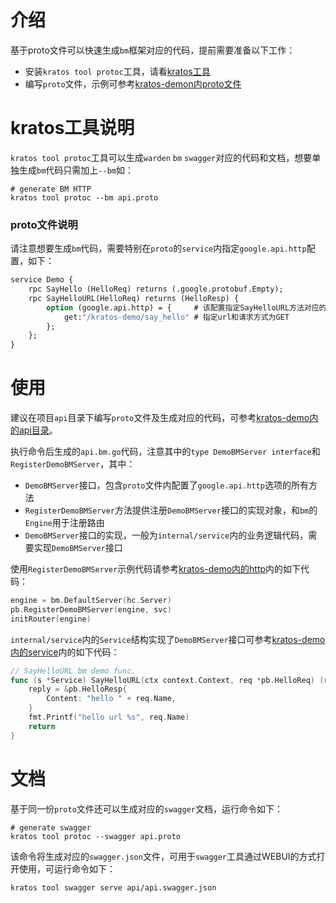 # 介绍

基于proto文件可以快速生成`bm`框架对应的代码，提前需要准备以下工作：

* 安装`kratos tool protoc`工具，请看[kratos工具](kratos-tool.md)
* 编写`proto`文件，示例可参考[kratos-demon内proto文件](https://github.com/bilibili/kratos-demo/blob/master/api/api.proto)

# kratos工具说明

`kratos tool protoc`工具可以生成`warden` `bm` `swagger`对应的代码和文档，想要单独生成`bm`代码只需加上`--bm`如：

```shell
# generate BM HTTP
kratos tool protoc --bm api.proto
```

### proto文件说明

请注意想要生成`bm`代码，需要特别在`proto`的`service`内指定`google.api.http`配置，如下：

```proto
service Demo {
	rpc SayHello (HelloReq) returns (.google.protobuf.Empty);
	rpc SayHelloURL(HelloReq) returns (HelloResp) {
        option (google.api.http) = {     # 该配置指定SayHelloURL方法对应的url
            get:"/kratos-demo/say_hello" # 指定url和请求方式为GET
        };
    };
}
```

# 使用

建议在项目`api`目录下编写`proto`文件及生成对应的代码，可参考[kratos-demo内的api目录](https://github.com/bilibili/kratos-demo/tree/master/api)。

执行命令后生成的`api.bm.go`代码，注意其中的`type DemoBMServer interface`和`RegisterDemoBMServer`，其中：

* `DemoBMServer`接口，包含`proto`文件内配置了`google.api.http`选项的所有方法
* `RegisterDemoBMServer`方法提供注册`DemoBMServer`接口的实现对象，和`bm`的`Engine`用于注册路由
* `DemoBMServer`接口的实现，一般为`internal/service`内的业务逻辑代码，需要实现`DemoBMServer`接口

使用`RegisterDemoBMServer`示例代码请参考[kratos-demo内的http](https://github.com/bilibili/kratos-demo/blob/master/internal/server/http/server.go)内的如下代码：

```go
engine = bm.DefaultServer(hc.Server)
pb.RegisterDemoBMServer(engine, svc)
initRouter(engine)
```

`internal/service`内的`Service`结构实现了`DemoBMServer`接口可参考[kratos-demo内的service](https://github.com/bilibili/kratos-demo/blob/master/internal/service/service.go)内的如下代码：

```go
// SayHelloURL bm demo func.
func (s *Service) SayHelloURL(ctx context.Context, req *pb.HelloReq) (reply *pb.HelloResp, err error) {
	reply = &pb.HelloResp{
		Content: "hello " + req.Name,
	}
	fmt.Printf("hello url %s", req.Name)
	return
}
```

# 文档

基于同一份`proto`文件还可以生成对应的`swagger`文档，运行命令如下：

```shell
# generate swagger
kratos tool protoc --swagger api.proto
```

该命令将生成对应的`swagger.json`文件，可用于`swagger`工具通过WEBUI的方式打开使用，可运行命令如下：

```shell
kratos tool swagger serve api/api.swagger.json
```
